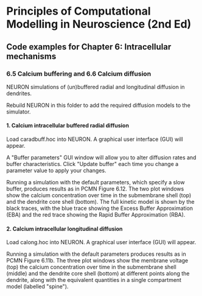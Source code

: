 # Principles of Computational Modelling in Neuroscience (2nd Ed)

## Code examples for Chapter 6: Intracellular mechanisms

### 6.5 Calcium buffering and 6.6 Calcium diffusion

NEURON simulations of (un)buffered radial and longitudinal diffusion in dendrites.

Rebuild NEURON in this folder to add the required diffusion models to the simulator.

#### 1. Calcium intracellular buffered radial diffusion

Load caradbuff.hoc into NEURON. A graphical user interface (GUI) will appear.

A "Buffer parameters" GUI window will allow you to alter diffusion rates and buffer characteristics. Click "Update buffer" each time you change a parameter value to apply your changes.

Running a simulation with the default parameters, which specify a slow buffer, produces results as in PCMN Figure 6.12. The two plot windows show the calcium concentration over time in the submembrane shell (top) and the dendrite core shell (bottom). The full kinetic model is shown by the black traces, with the blue trace showing the Excess Buffer Approximation (EBA) and the red trace showing the Rapid Buffer Approximation (RBA). 

#### 2. Calcium intracellular longitudinal diffusion

Load calong.hoc into NEURON. A graphical user interface (GUI) will appear.

Running a simulation with the default parameters produces results as in PCMN Figure 6.11b. The three plot windows show the membrane voltage (top) the calcium concentration over time in the submembrane shell (middle) and the dendrite core shell (bottom) at different points along the dendrite, along with the equivalent quantities in a single compartment model (labelled "spine").